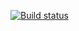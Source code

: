 [![Build status](https://ci.appveyor.com/api/projects/status/lpch3763hnljaax9/branch/main?svg=true)](https://ci.appveyor.com/project/leyli05/testregime/branch/main)
